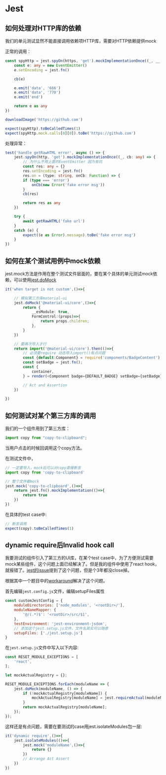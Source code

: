 # Jest

## 如何处理对HTTP库的依赖

我们的单元测试显然不能直接调用依赖项HTTP库，需要对HTTP依赖提供mock

正常的调用：

```typescript
const spyHttp = jest.spyOn(https, 'get').mockImplementationOnce((_, __, cb: any) => {
    const e: any = new EventEmitter()
    e.setEncoding = jest.fn()

    cb(e)

    e.emit('data', '666')
    e.emit('data', '770')
    e.emit('end')

    return e as any
})

downloadImage('https://github.com')

expect(spyHttp).toBeCalledTimes(1)
expect(spyHttp.mock.calls[0][0]).toBe('https://github.com')
```

处理异常：

```typescript
test('handle getRawHTML error', async () => {
    jest.spyOn(http, 'get').mockImplementationOnce((_, cb: any) => {
        // 为什么不用上面的EventEmitter 因为有坑
        const res: any = {}
        res.setEncoding = jest.fn()
        res.on = (type: string, onCb: Function) => {
        if (type === 'error')
            onCb(new Error('fake error msg'))
        }
        cb(res)

        return res as any
    })

    try {
        await getRawHTML('fake url')
    }
    catch (e) {
        expect((e as Error).message).toBe('fake error msg')
    }
})
```

## 如何在某个测试用例中mock依赖

jest.mock方法是作用在整个测试文件层面的，要在某个具体的单元测试mock依赖，可以使用[jest.doMock](https://jestjs.io/docs/jest-object#jestdomockmodulename-factory-options)

```typescript
it('when target is not custom',()=>{

    // 模拟第三方库material-ui
    jest.doMock('@material-ui/core',()=>{
        return {
            __esModule: true,
            FormControl:(props)=>{
                return props.children;
            },
        }
    })

    // 要再次导入才行
    return import('@material-ui/core').then(()=>{
        // 必须要require 动态导入import()有点问题
        const {default:Component} = require('components/BadgeContent')
        const setBadge = jest.fn();
        const {
            container,
        } = render(<Component badge={DEFAULT_BADGE} setBadge={setBadge} />)

        // Act and Assertion
    })
    
})

```

## 如何测试对某个第三方库的调用

我们的一个组件用到了第三方库：

```typescript
import copy from "copy-to-clipboard";
```

当用户点击的时候回调用这个copy方法。

在测试文件中，

```typescript
// 一定要导入，mock后可以对copy直接断言
import copy from 'copy-to-clipboard'

// 整个文件都mock
jest.mock('copy-to-clipboard',()=>{
    return jest.fn().mockImplementation(()=>{
        return true
    })
})
```

在具体的test case中:

```typescript
// 断言调用
expect(copy).toBeCalledTimes(1)
```

## dynamic require后Invalid hook call

我要测试的组件引入了第三方的UI库，在某个test case中，为了方便测试需要mock某些组件，这个问题上面已经解决了。但是我的组件中使用了react hook，就报错了。[jest的issue](https://github.com/facebook/jest/issues/8987)提到了这个问题，但是个3年都没close掉。

根据其中一个题目中的[workaround](https://github.com/facebook/jest/issues/8987#issuecomment-584898030)解决了这个问题。

首先编辑```jest.config.js```文件，编辑setupFiles属性

```javascript
const customJestConfig = {
    moduleDirectories: ['node_modules', '<rootDir>/'],
    moduleNameMapper: {
        '@/(.*)$': '<rootDir>/src/$1',
    },
    testEnvironment: 'jest-environment-jsdom',
    // 添加这个jest.setup.js文件，文件名其实可以随意
    setupFiles: ['./jest.setup.js']
}
```

在```jest.setup.js```文件中写入以下内容:

```javascript
const RESET_MODULE_EXCEPTIONS = [
    'react',
];

let mockActualRegistry = {};

RESET_MODULE_EXCEPTIONS.forEach(moduleName => {
    jest.doMock(moduleName, () => {
        if (!mockActualRegistry[moduleName]) {
            mockActualRegistry[moduleName] = jest.requireActual(moduleName);
        }
        return mockActualRegistry[moduleName];
    });
});
```

这样还是有点问题，需要在要测试的case用jest.isolateModules包一层:

```typescript
it('dynamic require',()=>{
    jest.isolateModules(()=>{
        jest.mock('moduleName',()=>{
            return {}
        })
        // Arrange Act Assert
    })
})
```

